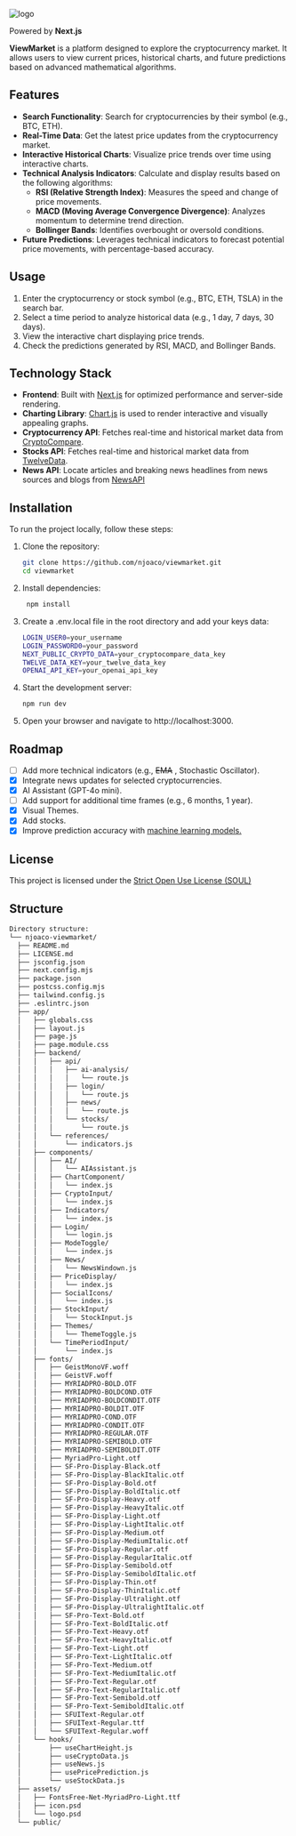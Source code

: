 ![logo](https://github.com/user-attachments/assets/f76bd857-da40-4a5a-8995-c477647bb157)

Powered by **Next.js**

**ViewMarket** is a platform designed to explore the cryptocurrency market. It allows users to view current prices, historical charts, and future predictions based on advanced mathematical algorithms.

## Features
- **Search Functionality**: Search for cryptocurrencies by their symbol (e.g., BTC, ETH).
- **Real-Time Data**: Get the latest price updates from the cryptocurrency market.
- **Interactive Historical Charts**: Visualize price trends over time using interactive charts.
- **Technical Analysis Indicators**: Calculate and display results based on the following algorithms:
  - **RSI (Relative Strength Index)**: Measures the speed and change of price movements.
  - **MACD (Moving Average Convergence Divergence)**: Analyzes momentum to determine trend direction.
  - **Bollinger Bands**: Identifies overbought or oversold conditions.
- **Future Predictions**: Leverages technical indicators to forecast potential price movements, with percentage-based accuracy.

## Usage

1. Enter the cryptocurrency or stock symbol (e.g., BTC, ETH, TSLA) in the search bar.
2. Select a time period to analyze historical data (e.g., 1 day, 7 days, 30 days).
3. View the interactive chart displaying price trends.
4. Check the predictions generated by RSI, MACD, and Bollinger Bands.

## Technology Stack
- **Frontend**: Built with [Next.js](https://nextjs.org/) for optimized performance and server-side rendering.
- **Charting Library**: [Chart.js](https://www.chartjs.org/) is used to render interactive and visually appealing graphs.
- **Cryptocurrency API**: Fetches real-time and historical market data from [CryptoCompare](https://www.cryptocompare.com/).
- **Stocks API**: Fetches real-time and historical market data from [TwelveData](https://twelvedata.com/).
- **News API**: Locate articles and breaking news headlines from news sources and blogs from [NewsAPI](https://newsapi.org/)

## Installation

To run the project locally, follow these steps:

1. Clone the repository:
   ```bash
   git clone https://github.com/njoaco/viewmarket.git
   cd viewmarket

2. Install dependencies:
   ```bash
    npm install

3. Create a .env.local file in the root directory and add your keys data:
    ```bash
    LOGIN_USER0=your_username
    LOGIN_PASSWORD0=your_password
    NEXT_PUBLIC_CRYPTO_DATA=your_cryptocompare_data_key
    TWELVE_DATA_KEY=your_twelve_data_key
    OPENAI_API_KEY=your_openai_api_key
    
4. Start the development server:
     ```bash
    npm run dev

5. Open your browser and navigate to http://localhost:3000.

## Roadmap

- [ ] Add more technical indicators (e.g., <s>EMA</s> , Stochastic Oscillator).
- [X] Integrate news updates for selected cryptocurrencies.
- [X] AI Assistant (GPT-4o mini).
- [ ] Add support for additional time frames (e.g., 6 months, 1 year).
- [X] Visual Themes.
- [X] Add stocks.
- [X] Improve prediction accuracy with [machine learning models.](https://github.com/njoaco/juno-model)

## License

This project is licensed under the [Strict Open Use License (SOUL)](https://github.com/njoaco/viewmarket-crypto/blob/master/LICENSE.md)

## Structure
  ```bash
  Directory structure:
└── njoaco-viewmarket/
    ├── README.md
    ├── LICENSE.md
    ├── jsconfig.json
    ├── next.config.mjs
    ├── package.json
    ├── postcss.config.mjs
    ├── tailwind.config.js
    ├── .eslintrc.json
    ├── app/
    │   ├── globals.css
    │   ├── layout.js
    │   ├── page.js
    │   ├── page.module.css
    │   ├── backend/
    │   │   ├── api/
    │   │   │   ├── ai-analysis/
    │   │   │   │   └── route.js
    │   │   │   ├── login/
    │   │   │   │   └── route.js
    │   │   │   ├── news/
    │   │   │   │   └── route.js
    │   │   │   └── stocks/
    │   │   │       └── route.js
    │   │   └── references/
    │   │       └── indicators.js
    │   ├── components/
    │   │   ├── AI/
    │   │   │   └── AIAssistant.js
    │   │   ├── ChartComponent/
    │   │   │   └── index.js
    │   │   ├── CryptoInput/
    │   │   │   └── index.js
    │   │   ├── Indicators/
    │   │   │   └── index.js
    │   │   ├── Login/
    │   │   │   └── login.js
    │   │   ├── ModeToggle/
    │   │   │   └── index.js
    │   │   ├── News/
    │   │   │   └── NewsWindown.js
    │   │   ├── PriceDisplay/
    │   │   │   └── index.js
    │   │   ├── SocialIcons/
    │   │   │   └── index.js
    │   │   ├── StockInput/
    │   │   │   └── StockInput.js
    │   │   ├── Themes/
    │   │   │   └── ThemeToggle.js
    │   │   └── TimePeriodInput/
    │   │       └── index.js
    │   ├── fonts/
    │   │   ├── GeistMonoVF.woff
    │   │   ├── GeistVF.woff
    │   │   ├── MYRIADPRO-BOLD.OTF
    │   │   ├── MYRIADPRO-BOLDCOND.OTF
    │   │   ├── MYRIADPRO-BOLDCONDIT.OTF
    │   │   ├── MYRIADPRO-BOLDIT.OTF
    │   │   ├── MYRIADPRO-COND.OTF
    │   │   ├── MYRIADPRO-CONDIT.OTF
    │   │   ├── MYRIADPRO-REGULAR.OTF
    │   │   ├── MYRIADPRO-SEMIBOLD.OTF
    │   │   ├── MYRIADPRO-SEMIBOLDIT.OTF
    │   │   ├── MyriadPro-Light.otf
    │   │   ├── SF-Pro-Display-Black.otf
    │   │   ├── SF-Pro-Display-BlackItalic.otf
    │   │   ├── SF-Pro-Display-Bold.otf
    │   │   ├── SF-Pro-Display-BoldItalic.otf
    │   │   ├── SF-Pro-Display-Heavy.otf
    │   │   ├── SF-Pro-Display-HeavyItalic.otf
    │   │   ├── SF-Pro-Display-Light.otf
    │   │   ├── SF-Pro-Display-LightItalic.otf
    │   │   ├── SF-Pro-Display-Medium.otf
    │   │   ├── SF-Pro-Display-MediumItalic.otf
    │   │   ├── SF-Pro-Display-Regular.otf
    │   │   ├── SF-Pro-Display-RegularItalic.otf
    │   │   ├── SF-Pro-Display-Semibold.otf
    │   │   ├── SF-Pro-Display-SemiboldItalic.otf
    │   │   ├── SF-Pro-Display-Thin.otf
    │   │   ├── SF-Pro-Display-ThinItalic.otf
    │   │   ├── SF-Pro-Display-Ultralight.otf
    │   │   ├── SF-Pro-Display-UltralightItalic.otf
    │   │   ├── SF-Pro-Text-Bold.otf
    │   │   ├── SF-Pro-Text-BoldItalic.otf
    │   │   ├── SF-Pro-Text-Heavy.otf
    │   │   ├── SF-Pro-Text-HeavyItalic.otf
    │   │   ├── SF-Pro-Text-Light.otf
    │   │   ├── SF-Pro-Text-LightItalic.otf
    │   │   ├── SF-Pro-Text-Medium.otf
    │   │   ├── SF-Pro-Text-MediumItalic.otf
    │   │   ├── SF-Pro-Text-Regular.otf
    │   │   ├── SF-Pro-Text-RegularItalic.otf
    │   │   ├── SF-Pro-Text-Semibold.otf
    │   │   ├── SF-Pro-Text-SemiboldItalic.otf
    │   │   ├── SFUIText-Regular.otf
    │   │   ├── SFUIText-Regular.ttf
    │   │   └── SFUIText-Regular.woff
    │   └── hooks/
    │       ├── useChartHeight.js
    │       ├── useCryptoData.js
    │       ├── useNews.js
    │       ├── usePricePrediction.js
    │       └── useStockData.js
    ├── assets/
    │   ├── FontsFree-Net-MyriadPro-Light.ttf
    │   ├── icon.psd
    │   └── logo.psd
    └── public/